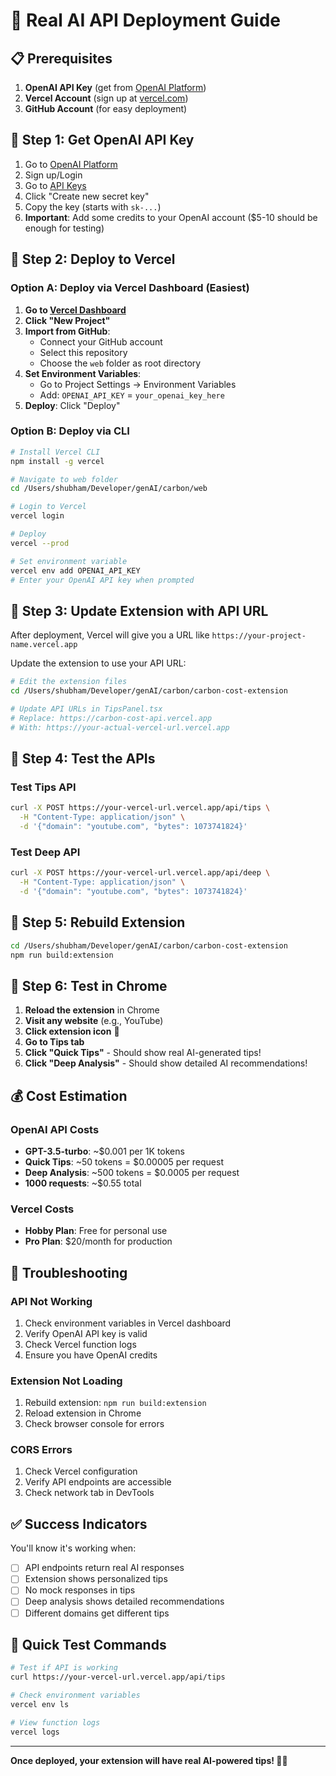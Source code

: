 # 🚀 Real AI API Deployment Guide

## 📋 **Prerequisites**

1. **OpenAI API Key** (get from [OpenAI Platform](https://platform.openai.com/api-keys))
2. **Vercel Account** (sign up at [vercel.com](https://vercel.com))
3. **GitHub Account** (for easy deployment)

## 🔧 **Step 1: Get OpenAI API Key**

1. Go to [OpenAI Platform](https://platform.openai.com)
2. Sign up/Login
3. Go to [API Keys](https://platform.openai.com/api-keys)
4. Click "Create new secret key"
5. Copy the key (starts with `sk-...`)
6. **Important**: Add some credits to your OpenAI account ($5-10 should be enough for testing)

## 🚀 **Step 2: Deploy to Vercel**

### **Option A: Deploy via Vercel Dashboard (Easiest)**

1. **Go to [Vercel Dashboard](https://vercel.com/dashboard)**
2. **Click "New Project"**
3. **Import from GitHub**:
   - Connect your GitHub account
   - Select this repository
   - Choose the `web` folder as root directory
4. **Set Environment Variables**:
   - Go to Project Settings → Environment Variables
   - Add: `OPENAI_API_KEY` = `your_openai_key_here`
5. **Deploy**: Click "Deploy"

### **Option B: Deploy via CLI**

```bash
# Install Vercel CLI
npm install -g vercel

# Navigate to web folder
cd /Users/shubham/Developer/genAI/carbon/web

# Login to Vercel
vercel login

# Deploy
vercel --prod

# Set environment variable
vercel env add OPENAI_API_KEY
# Enter your OpenAI API key when prompted
```

## 🔗 **Step 3: Update Extension with API URL**

After deployment, Vercel will give you a URL like `https://your-project-name.vercel.app`

Update the extension to use your API URL:

```bash
# Edit the extension files
cd /Users/shubham/Developer/genAI/carbon/carbon-cost-extension

# Update API URLs in TipsPanel.tsx
# Replace: https://carbon-cost-api.vercel.app
# With: https://your-actual-vercel-url.vercel.app
```

## 🧪 **Step 4: Test the APIs**

### **Test Tips API**
```bash
curl -X POST https://your-vercel-url.vercel.app/api/tips \
  -H "Content-Type: application/json" \
  -d '{"domain": "youtube.com", "bytes": 1073741824}'
```

### **Test Deep API**
```bash
curl -X POST https://your-vercel-url.vercel.app/api/deep \
  -H "Content-Type: application/json" \
  -d '{"domain": "youtube.com", "bytes": 1073741824}'
```

## 🔄 **Step 5: Rebuild Extension**

```bash
cd /Users/shubham/Developer/genAI/carbon/carbon-cost-extension
npm run build:extension
```

## 🧪 **Step 6: Test in Chrome**

1. **Reload the extension** in Chrome
2. **Visit any website** (e.g., YouTube)
3. **Click extension icon** 🌱
4. **Go to Tips tab**
5. **Click "Quick Tips"** - Should show real AI-generated tips!
6. **Click "Deep Analysis"** - Should show detailed AI recommendations!

## 💰 **Cost Estimation**

### **OpenAI API Costs**
- **GPT-3.5-turbo**: ~$0.001 per 1K tokens
- **Quick Tips**: ~50 tokens = $0.00005 per request
- **Deep Analysis**: ~500 tokens = $0.0005 per request
- **1000 requests**: ~$0.55 total

### **Vercel Costs**
- **Hobby Plan**: Free for personal use
- **Pro Plan**: $20/month for production

## 🐛 **Troubleshooting**

### **API Not Working**
1. Check environment variables in Vercel dashboard
2. Verify OpenAI API key is valid
3. Check Vercel function logs
4. Ensure you have OpenAI credits

### **Extension Not Loading**
1. Rebuild extension: `npm run build:extension`
2. Reload extension in Chrome
3. Check browser console for errors

### **CORS Errors**
1. Check Vercel configuration
2. Verify API endpoints are accessible
3. Check network tab in DevTools

## ✅ **Success Indicators**

You'll know it's working when:
- [ ] API endpoints return real AI responses
- [ ] Extension shows personalized tips
- [ ] No mock responses in tips
- [ ] Deep analysis shows detailed recommendations
- [ ] Different domains get different tips

## 🎯 **Quick Test Commands**

```bash
# Test if API is working
curl https://your-vercel-url.vercel.app/api/tips

# Check environment variables
vercel env ls

# View function logs
vercel logs
```

---

**Once deployed, your extension will have real AI-powered tips! 🤖✨**
